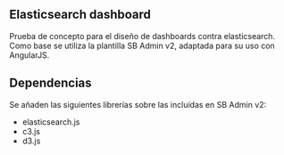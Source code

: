 ## Elasticsearch dashboard

Prueba de concepto para el diseño de dashboards contra elasticsearch. Como base se utiliza la plantilla SB Admin v2, adaptada para su uso con AngularJS.

## Dependencias

Se añaden las siguientes librerías sobre las incluídas en SB Admin v2:

* elasticsearch.js
* c3.js
* d3.js
